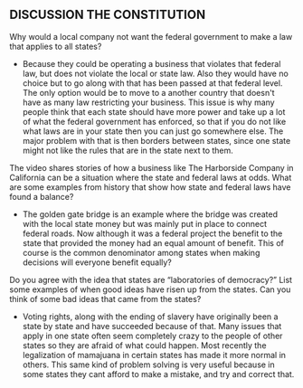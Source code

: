 ## DISCUSSION THE CONSTITUTION

Why would a local company not want the federal government to make a law that applies to all states?
  - Because they could be operating a business that violates that federal law, but does not violate the local or state law. Also they would have no choice but to go along with that has been passed at that federal level. The only option would be to move to a another country that doesn't have as many law restricting your business. This issue is why many people think that each state should have more power and take up a lot of what the federal government has enforced, so that if you do not like what laws are in your state then you can just go somewhere else. The major problem with that is then borders between states, since one state might not like the rules that are in the state next to them.

The video shares stories of how a business like The Harborside Company in California can be a situation where the state and federal laws at odds. What are some examples from history that show how state and federal laws have found a balance?
  - The golden gate bridge is an example where the bridge was created with the local state money but was mainly put in place to connect federal roads. Now although it was a federal project the benefit to the state that provided the money had an equal amount of benefit. This of course is the common denominator among states when making decisions will everyone benefit equally?

Do you agree with the idea that states are “laboratories of democracy?” List some examples of when good ideas have risen up from the states. Can you think of some bad ideas that came from the states?
  - Voting rights, along with the ending of slavery have originally been a state by state and have succeeded because of that. Many issues that apply in one state often seem completely crazy to the people of other states so they are afraid of what could happen. Most recently the legalization of mamajuana in certain states has made it more normal in others. This same kind of problem solving is very useful because in some states they cant afford to make a mistake, and try and correct that.
